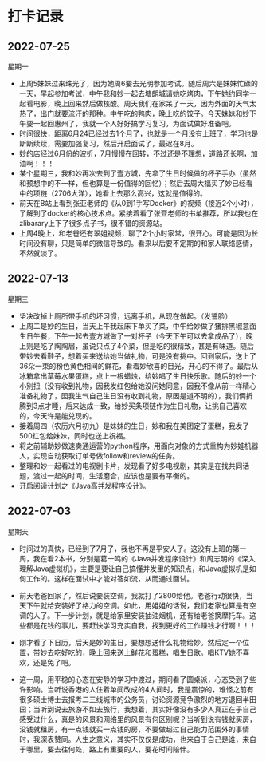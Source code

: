 # 打卡记录

## 2022-07-25

星期一

* 上周5妹妹过来珠光了，因为她周6要去光明参加考试。随后周六是妹妹忙碌的一天，早起参加考试，中午我和妙一起去塘朗城请她吃烤肉，下午她约同学一起看电影，晚上回来然后做核酸。周天我们在家呆了一天，因为外面的天气太热了，出门就要流汗的那种。中午吃的鸭肉，晚上吃的饺子。今天妹妹和妙下午要一起回惠州了，我就一个人好好搞学习复习，为面试做好准备吧。
* 时间很快，距离6月24已经过去1个月了，也就是一个月没有上班了，学习也是断断续续，需要加强复习，然后开启面试了，最迟在8月。
* 妙的店经过6月份的波折，7月慢慢在回转，不过还是不理想，道路还长啊，加油啊！！！
* 某个星期三，我和妙再次去到了壹方城，先拿了生日时候做的杯子手办（虽然和预想中的不一样，但也算是一份值得的回忆）；然后去周大福买了妙已经看中的项链（2706大洋），她看上去那么高兴，这就是值得的。
* 前天在B站上看到张亚老师的《从0到1手写Docker》的视频（接近2个小时），了解到了docker的核心技术点。紧接着看了张亚老师的书单推荐，所以我也在zlibarary上下了很多点子书，很不错的资源站。
* 上周4晚上，和老爸还有翠姐视频，聊了2个小时家常，很开心。可能是因为长时间没有聊，只是简单的微信导致的。看来以后要不定期的和家人联络感情，不然就淡了。

## 2022-07-13

星期三

* 坚决改掉上厕所带手机的坏习惯，远离手机，从现在做起。（发誓脸）
* 上周二是妙的生日，当天上午我起床下单买了菜，中午给妙做了猪排黑椒意面生日午餐，下午一起去壹方城做了一对杯子（今天下午可以去拿成品了），晚上则是吃了陶陶居，虽说只点了4个菜，但是吃的很精致，甚是有味道。随后带妙去看鞋子，想着买来送给她当做礼物，可是没有挑中。回到家后，送上了36朵一束的粉色黄色相间的鲜花，看着妙欣喜的目光，开心的不得了。最后从冰箱拿出草莓水果蛋糕，点上一根蜡烛，给妙唱了生日快乐歌。随后的妙一个小别扭（没有收到礼物，因我发红包给她没问她同意，因我不像从前一样精心准备礼物了，因我生气自己生日没有收到礼物，原因是道不明的），我们俩折腾到3点才睡，后来达成一致，给妙买条项链作为生日礼物，让挑自己喜欢的，今天许是能兑现的。
* 接着周四（农历六月初九）是妹妹的生日，妙和我在美团定了蛋糕，我发了500红包给妹妹，同时也送上祝福。
* 将之前辅助妙做速卖通运营的python程序，用面向对象的方式重构为妙娃机器人，实现自动获取订单号做follow和review的任务。
* 整理和妙一起看过的电视剧卡片，发现看了好多电视剧，其实是在找共同话题，渡过一起的时间，生活磨合，应该也是要有平衡的。
* 开启阅读计划之《Java高并发程序设计》。

## 2022-07-03

星期天

* 时间过的真快，已经到了7月了，我也不再是平安人了。这没有上班的第一周，我在看2本书，分别是葛一鸣的《Java并发程序设计》和周志明的《深入理解Java虚拟机》，主要是要让自己搞懂并发里的知识点，和Java虚拟机是如何工作的。这样在面试中才能对答如流，从而通过面试。

* 前天老爸回家了，然后说要装空调，我就打了2800给他。老爸行动很快，当天下午就给安装好了格力的空调。如此，用姐姐的话说，我们老家也算是有空调的人了。下一步计划，就是给家里安装抽油烟机，还有给老爸换摩托车。这些都是花钱的事儿，要赶快学习充实自我，找到更好的工作赚钱才行啊！！！

* 刚才看了下日历，后天是妙的生日，要想想送什么礼物给妙。然后定一个位置，带妙去吃好吃的，晚上回来送上鲜花和蛋糕，唱生日歌。唱KTV她不喜欢，还是免了吧。

* 这一周，用平稳的心态在安静的学习中渡过，期间看了圆桌派，心态受到了些许影响。当听说香港的人住着单间改成的4人间时，我是震惊的，难怪之前有很多硕士博士去报考二三线城市的公务员，讨论资源竞争激烈的地方退回半田园；当听到说去旅游不如去旅行，我想着，其实好像没有多少人真正在乎自己感受过什么，真是的风景和网络里的风景有何区别呢？当听到说有钱就买房，没钱就租房，有一点钱就买一点钱的房，不要做超过自己能力范围外的事情时，我深表赞同。人生之意义，其实不仅仅是成功，也来自于自己是谁，来自于哪里，要去往何处，路上有重要的人，要花时间陪伴。

  



